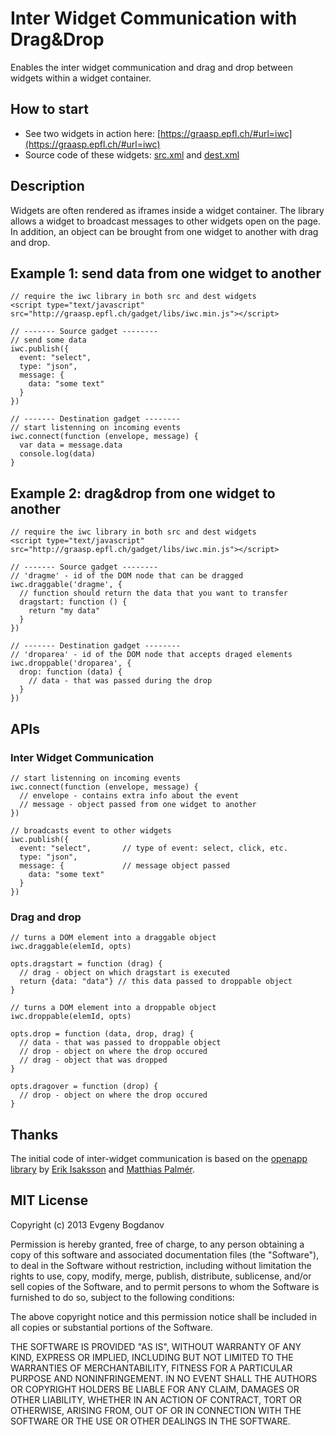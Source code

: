 Inter Widget Communication with Drag&Drop
===

Enables the inter widget communication and drag and drop between widgets
within a widget container.

## How to start

* See two widgets in action here:
[https://graasp.epfl.ch/#url=iwc](https://graasp.epfl.ch/#url=iwc)
* Source code of these widgets:
[src.xml](http://graasp.epfl.ch/gadget/iwc/src.xml) and
[dest.xml](http://graasp.epfl.ch/gadget/iwc/dest.xml)



## Description

Widgets are often rendered as iframes inside a widget container. The
library allows a widget to broadcast messages to other widgets open on
the page. In addition, an object can be brought from one widget to
another with drag and drop.

## Example 1: send data from one widget to another

    // require the iwc library in both src and dest widgets
    <script type="text/javascript" src="http://graasp.epfl.ch/gadget/libs/iwc.min.js"></script>

    // ------- Source gadget --------
    // send some data
    iwc.publish({
      event: "select",
      type: "json",
      message: {
        data: "some text"
      }
    })

    // ------- Destination gadget --------
    // start listenning on incoming events
    iwc.connect(function (envelope, message) {
      var data = message.data
      console.log(data)
    }


## Example 2: drag&drop from one widget to another

    // require the iwc library in both src and dest widgets
    <script type="text/javascript" src="http://graasp.epfl.ch/gadget/libs/iwc.min.js"></script>

    // ------- Source gadget --------
    // 'dragme' - id of the DOM node that can be dragged
    iwc.draggable('dragme', {
      // function should return the data that you want to transfer
      dragstart: function () {
        return "my data"
      }
    })

    // ------- Destination gadget --------
    // 'droparea' - id of the DOM node that accepts draged elements
    iwc.droppable('droparea', {
      drop: function (data) {
        // data - that was passed during the drop
      }
    })

## APIs
### Inter Widget Communication

    // start listenning on incoming events
    iwc.connect(function (envelope, message) {
      // envelope - contains extra info about the event  
      // message - object passed from one widget to another
    })

    // broadcasts event to other widgets
    iwc.publish({
      event: "select",       // type of event: select, click, etc.
      type: "json",
      message: {             // message object passed
        data: "some text"
      }
    })

### Drag and drop
  
    // turns a DOM element into a draggable object
    iwc.draggable(elemId, opts)

    opts.dragstart = function (drag) {
      // drag - object on which dragstart is executed
      return {data: "data"} // this data passed to droppable object
    }

    // turns a DOM element into a droppable object
    iwc.droppable(elemId, opts)

    opts.drop = function (data, drop, drag) {
      // data - that was passed to droppable object
      // drop - object on where the drop occured
      // drag - object that was dropped
    }

    opts.dragover = function (drop) {
      // drop - object on where the drop occured
    }

## Thanks

The initial code of inter-widget communication is based on
the [openapp library](https://code.google.com/p/open-app/) by
[Erik Isaksson](https://github.com/erikis)
and [Matthias Palmér](https://github.com/matthiaspalmer).

## MIT License

Copyright (c) 2013 Evgeny Bogdanov

Permission is hereby granted, free of charge, to any person obtaining a copy
of this software and associated documentation files (the "Software"), to deal
in the Software without restriction, including without limitation the rights
to use, copy, modify, merge, publish, distribute, sublicense, and/or sell
copies of the Software, and to permit persons to whom the Software is
furnished to do so, subject to the following conditions:

The above copyright notice and this permission notice shall be included in
all copies or substantial portions of the Software.

THE SOFTWARE IS PROVIDED "AS IS", WITHOUT WARRANTY OF ANY KIND, EXPRESS OR
IMPLIED, INCLUDING BUT NOT LIMITED TO THE WARRANTIES OF MERCHANTABILITY,
FITNESS FOR A PARTICULAR PURPOSE AND NONINFRINGEMENT. IN NO EVENT SHALL THE
AUTHORS OR COPYRIGHT HOLDERS BE LIABLE FOR ANY CLAIM, DAMAGES OR OTHER
LIABILITY, WHETHER IN AN ACTION OF CONTRACT, TORT OR OTHERWISE, ARISING FROM,
OUT OF OR IN CONNECTION WITH THE SOFTWARE OR THE USE OR OTHER DEALINGS IN
THE SOFTWARE.




